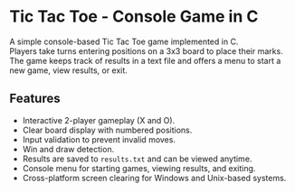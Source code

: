 # Tic Tac Toe - Console Game in C

A simple console-based Tic Tac Toe game implemented in C.  
Players take turns entering positions on a 3x3 board to place their marks.  
The game keeps track of results in a text file and offers a menu to start a new game, view results, or exit.


## Features

- Interactive 2-player gameplay (X and O).
- Clear board display with numbered positions.
- Input validation to prevent invalid moves.
- Win and draw detection.
- Results are saved to `results.txt` and can be viewed anytime.
- Console menu for starting games, viewing results, and exiting.
- Cross-platform screen clearing for Windows and Unix-based systems.
